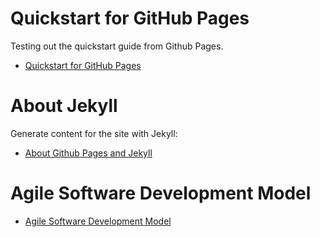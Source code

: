 # Quickstart for GitHub Pages
Testing out the quickstart guide from Github Pages.

- [Quickstart for GitHub Pages](https://docs.github.com/en/pages/quickstart)

# About Jekyll
Generate content for the site with Jekyll:

- [About Github Pages and Jekyll](https://docs.github.com/en/pages/setting-up-a-github-pages-site-with-jekyll/about-github-pages-and-jekyll)

# Agile Software Development Model

- [Agile Software Development Model](https://ibanfr.github.io/agile-development-model/master/agile-software-development-model-for-product-feature-delivery/)


